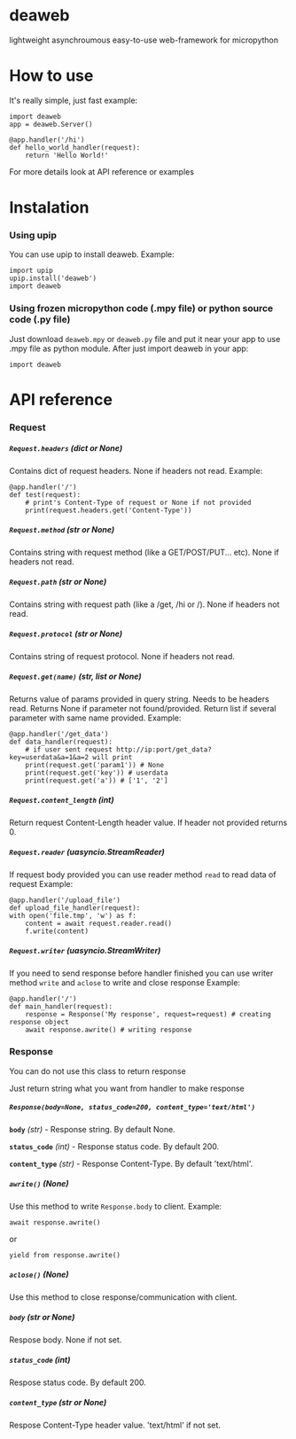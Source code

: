# deaweb
lightweight asynchroumous easy-to-use web-framework for micropython

# How to use
It's really simple, just fast example:
```
import deaweb
app = deaweb.Server()

@app.handler('/hi')
def hello_world_handler(request):
    return 'Hello World!'
```
For more details look at API reference or examples

# Instalation 
### Using upip
You can use upip to install deaweb. Example: 
```
import upip
upip.install('deaweb')
import deaweb
```
### Using frozen micropython code (.mpy file) or python source code (.py file)
Just download `deaweb.mpy` or `deaweb.py` file and put it near your app to use .mpy file as python module.
After just import deaweb in your app:
```
import deaweb
```

# API reference
### Request
##### **`Request.headers`** _(dict or None)_
Contains dict of request headers. None if headers not read.
Example:
```
@app.handler('/')
def test(request):
    # print's Content-Type of request or None if not provided
    print(request.headers.get('Content-Type'))
```       
##### **`Request.method`** _(str or None)_
Contains string with request method (like a GET/POST/PUT... etc). None if headers not read.

##### **`Request.path`** _(str or None)_
Contains string with request path (like a /get, /hi or /). None if headers not read.

##### **`Request.protocol`** _(str or None)_
Contains string of request protocol. None if headers not read.

##### **`Request.get(name)`** _(str, list or None)_
Returns value of params provided in query string. Needs to be headers read.
Returns None if parameter not found/provided.
Return list if several parameter with same name provided.
Example:
```
@app.handler('/get_data')
def data_handler(request):
    # if user sent request http://ip:port/get_data?key=userdata&a=1&a=2 will print
    print(request.get('param1')) # None
    print(request.get('key')) # userdata
    print(request.get('a')) # ['1', '2']
```

##### **`Request.content_length`** _(int)_
Return request Content-Length header value. If header not provided returns 0.

##### **`Request.reader`** _(uasyncio.StreamReader)_
If request body provided you can use reader method `read` to read data of request
Example:
```
@app.handler('/upload_file')
def upload_file_handler(request):
with open('file.tmp', 'w') as f:
    content = await request.reader.read()
    f.write(content)
```
##### **`Request.writer`** _(uasyncio.StreamWriter)_
If you need to send response before handler finished you can use writer method `write` and `aclose` to write and close response
Example:
```
@app.handler('/')
def main_handler(request):
    response = Response('My response', request=request) # creating response object
    await response.awrite() # writing response
```

### Response
You can do not use this class to return response

Just return string what you want from handler to make response
##### **`Response(body=None, status_code=200, content_type='text/html')`**
 **`body`** _(str)_ - Response string. By default None.
 
 **`status_code`** _(int)_ - Response status code. By default 200.
 
 **`content_type`** _(str)_ - Response Content-Type. By default 'text/html'.

##### **`awrite()`** _(None)_
Use this method to write `Response.body` to client.
Example:

```
await response.awrite()
```
or
```
yield from response.awrite()
```

##### **`aclose()`** _(None)_
Use this method to close response/communication with client.

##### **`body`** _(str or None)_
Respose body. None if not set.

##### **`status_code`** _(int)_
Respose status code. By default 200.

##### **`content_type`** _(str or None)_
Respose Content-Type header value. 'text/html' if not set.
